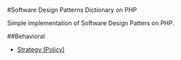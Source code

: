 #Software Design Patterns Dictionary on PHP

Simple implementation of Software Design Patters on PHP.

##Behavioral

* [Strategy (Policy)](src/Behavioral/Strategy/docs/Strategy.md)
